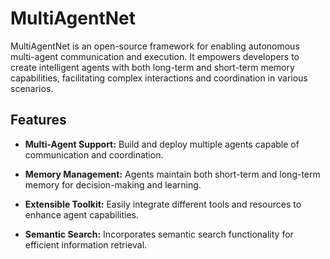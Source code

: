 # MultiAgentNet

MultiAgentNet is an open-source framework for enabling autonomous multi-agent communication and execution. It empowers developers to create intelligent agents with both long-term and short-term memory capabilities, facilitating complex interactions and coordination in various scenarios.

## Features

- **Multi-Agent Support:** Build and deploy multiple agents capable of communication and coordination.

- **Memory Management:** Agents maintain both short-term and long-term memory for decision-making and learning.

- **Extensible Toolkit:** Easily integrate different tools and resources to enhance agent capabilities.

- **Semantic Search:** Incorporates semantic search functionality for efficient information retrieval.
